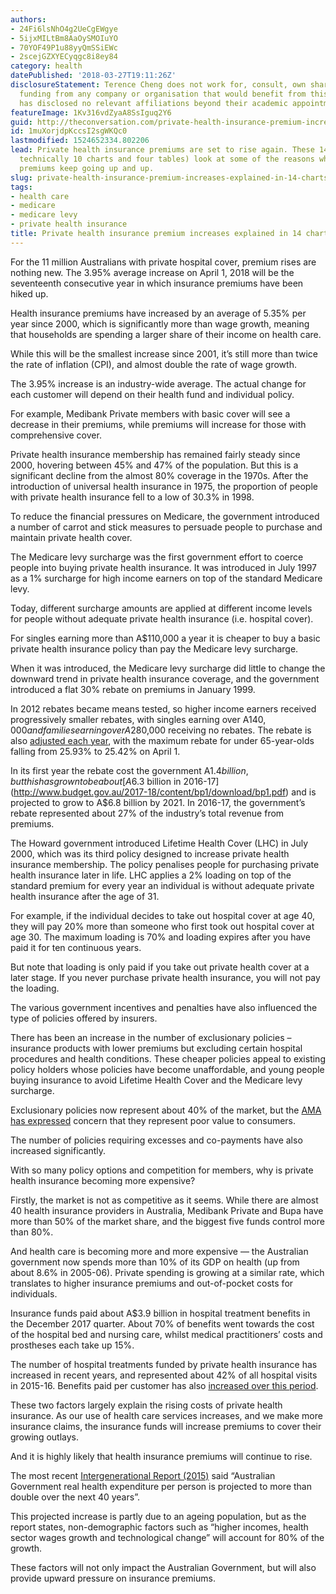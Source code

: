 ```yaml
---
authors:
- 24Fi6lsNhO4g2UeCgEWgye
- 5ijxMILtBm8AaOySMOIuYO
- 70YOF49P1u88yyQmSSiEWc
- 2scejGZXYECyqgc8i8ey84
category: health
datePublished: '2018-03-27T19:11:26Z'
disclosureStatement: Terence Cheng does not work for, consult, own shares in or receive
  funding from any company or organisation that would benefit from this article, and
  has disclosed no relevant affiliations beyond their academic appointment.
featureImage: 1Kv316vdZyaA8SsIguq2Y6
guid: http://theconversation.com/private-health-insurance-premium-increases-explained-in-14-charts-92825
id: 1muXorjdpKccsI2sgWKQc0
lastmodified: 1524652334.802206
lead: Private health insurance premiums are set to rise again. These 14 charts (well,
  technically 10 charts and four tables) look at some of the reasons why health insurance
  premiums keep going up and up.
slug: private-health-insurance-premium-increases-explained-in-14-charts
tags:
- health care
- medicare
- medicare levy
- private health insurance
title: Private health insurance premium increases explained in 14 charts
---
```

For the 11 million Australians with private hospital cover, premium rises are nothing new. The 3.95% average increase on April 1, 2018 will be the seventeenth consecutive year in which insurance premiums have been hiked up. 

Health insurance premiums have increased by an average of 5.35% per year since 2000, which is significantly more than wage growth, meaning that households are spending a larger share of their income on health care.


While this will be the smallest increase since 2001, it’s still more than twice the rate of inflation (CPI), and almost double the rate of wage growth.


The 3.95% increase is an industry-wide average. The actual change for each customer will depend on their health fund and individual policy.

For example, Medibank Private members with basic cover will see a decrease in their premiums, while premiums will increase for those with comprehensive cover.


Private health insurance membership has remained fairly steady since 2000, hovering between 45% and 47% of the population. But this is a significant decline from the almost 80% coverage in the 1970s. After the introduction of universal health insurance in 1975, the proportion of people with private health insurance fell to a low of 30.3% in 1998.

To reduce the financial pressures on Medicare, the government introduced a number of carrot and stick measures to persuade people to purchase and maintain private health cover.


The Medicare levy surcharge was the first government effort to coerce people into buying private health insurance. It was introduced in July 1997 as a 1% surcharge for high income earners on top of the standard Medicare levy.

Today, different surcharge amounts are applied at different income levels for people without adequate private health insurance (i.e. hospital cover).


For singles earning more than A$110,000 a year it is cheaper to buy a basic private health insurance policy than pay the Medicare levy surcharge.


When it was introduced, the Medicare levy surcharge did little to change the downward trend in private health insurance coverage, and the government introduced a flat 30% rebate on premiums in January 1999.

In 2012 rebates became means tested, so higher income earners received progressively smaller rebates, with singles earning over A$140,000 and families earning over A$280,000 receiving no rebates. The rebate is also [adjusted each year](http://www.health.gov.au/internet/main/publishing.nsf/Content/health-phicircular2018-08), with the maximum rebate for under 65-year-olds falling from 25.93% to 25.42% on April 1.


In its first year the rebate cost the government A$1.4 billion, but this has grown to be about [A$6.3 billion in 2016-17](http://www.budget.gov.au/2017-18/content/bp1/download/bp1.pdf) and is projected to grow to A$6.8 billion by 2021. In 2016-17, the government’s rebate represented about 27% of the industry’s total revenue from premiums.


The Howard government introduced Lifetime Health Cover (LHC) in July 2000, which was its third policy designed to increase private health insurance membership. The policy penalises people for purchasing private health insurance later in life. LHC applies a 2% loading on top of the standard premium for every year an individual is without adequate private health insurance after the age of 31.

For example, if the individual decides to take out hospital cover at age 40, they will pay 20% more than someone who first took out hospital cover at age 30. The maximum loading is 70% and loading expires after you have paid it for ten continuous years. 

But note that loading is only paid if you take out private health cover at a later stage. If you never purchase private health insurance, you will not pay the loading. 


The various government incentives and penalties have also influenced the type of policies offered by insurers. 

There has been an increase in the number of exclusionary policies – insurance products with lower premiums but excluding certain hospital procedures and health conditions. These cheaper policies appeal to existing policy holders whose policies have become unaffordable, and young people buying insurance to avoid Lifetime Health Cover and the Medicare levy surcharge.

Exclusionary policies now represent about 40% of the market, but the [AMA has expressed](https://theconversation.com/getting-rid-of-junk-health-insurance-policies-is-just-tinkering-at-the-margins-of-a-much-bigger-issue-82749) concern that they represent poor value to consumers.

The number of policies requiring excesses and co-payments have also increased significantly.


With so many policy options and competition for members, why is private health insurance becoming more expensive?

Firstly, the market is not as competitive as it seems. While there are almost 40 health insurance providers in Australia, Medibank Private and Bupa have more than 50% of the market share, and the biggest five funds control more than 80%. 


And health care is becoming more and more expensive — the Australian government now spends more than 10% of its GDP on health (up from about 8.6% in 2005-06). Private spending is growing at a similar rate, which translates to higher insurance premiums and out-of-pocket costs for individuals. 


Insurance funds paid about A$3.9 billion in hospital treatment benefits in the December 2017 quarter. About 70% of benefits went towards the cost of the hospital bed and nursing care, whilst medical practitioners’ costs and prostheses each take up 15%.


The number of hospital treatments funded by private health insurance has increased in recent years, and represented about 42% of all hospital visits in 2015-16. Benefits paid per customer has also [increased over this period](https://theconversation.com/heres-whats-actually-driving-up-health-insurance-premiums-hint-its-not-young-people-dropping-off-85683). 

These two factors largely explain the rising costs of private health insurance. As our use of health care services increases, and we make more insurance claims, the insurance funds will increase premiums to cover their growing outlays.


And it is highly likely that health insurance premiums will continue to rise. 

The most recent [Intergenerational Report (2015)](https://treasury.gov.au/publication/2015-intergenerational-report/) said “Australian Government real health expenditure per person is projected to more than double over the next 40 years”.

This projected increase is partly due to an ageing population, but as the report states, non-demographic factors such as “higher incomes, health sector wages growth and technological change” will account for 80% of the growth. 

These factors will not only impact the Australian Government, but will also provide upward pressure on insurance premiums.